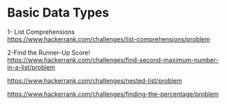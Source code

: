 # Basic Data Types

1- List Comprehensions
<br>
https://www.hackerrank.com/challenges/list-comprehensions/problem

2-Find the Runner-Up Score!
<br>
https://www.hackerrank.com/challenges/find-second-maximum-number-in-a-list/problem


https://www.hackerrank.com/challenges/nested-list/problem

https://www.hackerrank.com/challenges/finding-the-percentage/problem
